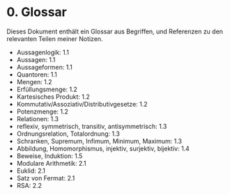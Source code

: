 # 0. Glossar
Dieses Dokument enthält ein Glossar aus Begriffen, und Referenzen zu den
relevanten Teilen meiner Notizen.

- Aussagenlogik: 1.1
- Aussagen: 1.1
- Aussageformen: 1.1
- Quantoren: 1.1
- Mengen: 1.2
- Erfüllungsmenge: 1.2
- Kartesisches Produkt: 1.2
- Kommutativ/Assoziativ/Distributivgesetze: 1.2
- Potenzmenge: 1.2
- Relationen: 1.3
- reflexiv, symmetrisch, transitiv, antisymmetrisch: 1.3
- Ordnungsrelation, Totalordnung: 1.3
- Schranken, Supremum, Infimum, Minimum, Maximum: 1.3
- Abbildung, Homomorphismus, injektiv, surjektiv, bijektiv: 1.4
- Beweise, Induktion: 1.5
- Modulare Arithmetik: 2.1
- Euklid: 2.1
- Satz von Fermat: 2.1
- RSA: 2.2

